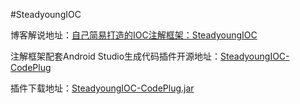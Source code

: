 #SteadyoungIOC

博客解说地址：[自己简易打造的IOC注解框架：SteadyoungIOC](https://www.jianshu.com/p/0c11f3f27ddc)

注解框架配套Android Studio生成代码插件开源地址：[SteadyoungIOC-CodePlug](https://github.com/Steadyoung/SteadyoungIOC-CodePlug)

插件下载地址：[SteadyoungIOC-CodePlug.jar](https://raw.githubusercontent.com/Steadyoung/SteadyoungIOC-CodePlug/master/SteadyoungIOC-CodePlug.jar)

